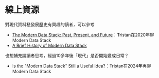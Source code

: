 # 線上資源

對現代資料棧發展歷史有興趣的讀者，可以參考
- [The Modern Data Stack: Past, Present, and Future](https://www.getdbt.com/blog/future-of-the-modern-data-stack)：Tristan在2020年聊Modern Data Stack
- [A Brief History of Modern Data Stack](https://www.dataengineeringweekly.com/p/a-brief-history-of-modern-data-stack)

也想補充請讀者思考，經過10多年後「現代」是否開始變成日常？
- [Is the "Modern Data Stack" Still a Useful Idea?](https://roundup.getdbt.com/p/is-the-modern-data-stack-still-a)：Tristan在2024年再聊Modern Data Stack